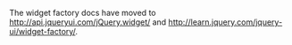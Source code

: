 The widget factory docs have moved to http://api.jqueryui.com/jQuery.widget/ and http://learn.jquery.com/jquery-ui/widget-factory/.
